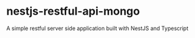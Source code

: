 # nestjs-restful-api-mongo
A simple restful server side application built with NestJS and Typescript
